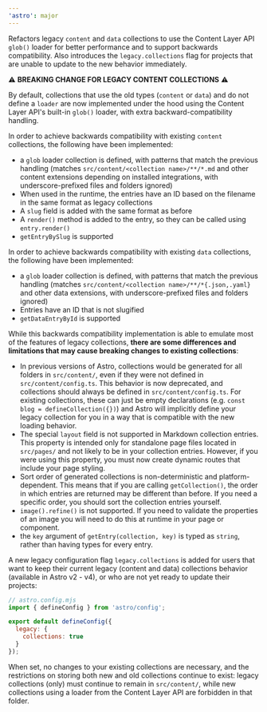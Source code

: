 ```yaml
---
'astro': major
---
```


Refactors legacy `content` and `data` collections to use the Content Layer API `glob()` loader for better performance and to support backwards compatibility. Also introduces the `legacy.collections` flag for projects that are unable to update to the new behavior immediately.

:warning: **BREAKING CHANGE FOR LEGACY CONTENT COLLECTIONS** :warning:

By default, collections that use the old types (`content` or `data`) and do not define a `loader` are now implemented under the hood using the Content Layer API's built-in `glob()` loader, with extra backward-compatibility handling.

In order to achieve backwards compatibility with existing `content` collections, the following have been implemented:

- a `glob` loader collection is defined, with patterns that match the previous handling (matches `src/content/<collection name>/**/*.md` and other content extensions depending on installed integrations, with underscore-prefixed files and folders ignored)
- When used in the runtime, the entries have an ID based on the filename in the same format as legacy collections
- A `slug` field is added with the same format as before
- A `render()` method is added to the entry, so they can be called using `entry.render()`
- `getEntryBySlug` is supported

In order to achieve backwards compatibility with existing `data` collections, the following have been implemented:

- a `glob` loader collection is defined, with patterns that match the previous handling (matches `src/content/<collection name>/**/*{.json,.yaml}` and other data extensions, with underscore-prefixed files and folders ignored)
- Entries have an ID that is not slugified
- `getDataEntryById` is supported

While this backwards compatibility implementation is able to emulate most of the features of legacy collections, **there are some differences and limitations that may cause breaking changes to existing collections**:

- In previous versions of Astro, collections would be generated for all folders in `src/content/`, even if they were not defined in `src/content/config.ts`. This behavior is now deprecated, and collections should always be defined in `src/content/config.ts`. For existing collections, these can just be empty declarations (e.g. `const blog = defineCollection({})`) and Astro will implicitly define your legacy collection for you in a way that is compatible with the new loading behavior.
- The special `layout` field is not supported in Markdown collection entries. This property is intended only for standalone page files located in `src/pages/` and not likely to be in your collection entries. However, if you were using this property, you must now create dynamic routes that include your page styling.
- Sort order of generated collections is non-deterministic and platform-dependent. This means that if you are calling `getCollection()`, the order in which entries are returned may be different than before. If you need a specific order, you should sort the collection entries yourself.
- `image().refine()` is not supported. If you need to validate the properties of an image you will need to do this at runtime in your page or component.
- the `key` argument of `getEntry(collection, key)` is typed as `string`, rather than having types for every entry.

A new legacy configuration flag `legacy.collections` is added for users that want to keep their current legacy (content and data) collections behavior (available in Astro v2 - v4), or who are not yet ready to update their projects:

```js
// astro.config.mjs
import { defineConfig } from 'astro/config';

export default defineConfig({
  legacy: {
    collections: true
  }
});
```

When set, no changes to your existing collections are necessary, and the restrictions on storing both new and old collections continue to exist: legacy collections (only) must continue to remain in `src/content/`, while new collections using a loader from the Content Layer API are forbidden in that folder.

